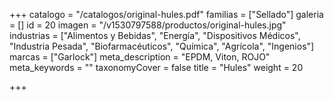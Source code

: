 +++
catalogo = "/catalogos/original-hules.pdf"
familias = ["Sellado"]
galeria = []
id = 20
imagen = "/v1530797588/productos/original-hules.jpg"
industrias = ["Alimentos y Bebidas", "Energía", "Dispositivos Médicos", "Industria Pesada", "Biofarmacéuticos", "Química", "Agrícola", "Ingenios"]
marcas = ["Garlock"]
meta_description = "EPDM, Viton, ROJO"
meta_keywords = ""
taxonomyCover = false
title = "Hules"
weight = 20

+++
